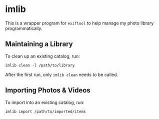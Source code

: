 # imlib

This is a wrapper program for `exiftool` to help manage my photo library programmatically.

## Maintaining a Library

To clean up an existing catalog, run:
```
imlib clean -l /path/to/library
```

After the first run, only `imlib clean` needs to be called.

## Importing Photos & Videos

To import into an existing catalog, run:
```
imlib import /path/to/imported/items
```